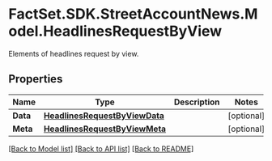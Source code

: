 # FactSet.SDK.StreetAccountNews.Model.HeadlinesRequestByView
Elements of headlines request by view.

## Properties

Name | Type | Description | Notes
------------ | ------------- | ------------- | -------------
**Data** | [**HeadlinesRequestByViewData**](HeadlinesRequestByViewData.md) |  | [optional] 
**Meta** | [**HeadlinesRequestByViewMeta**](HeadlinesRequestByViewMeta.md) |  | [optional] 

[[Back to Model list]](../README.md#documentation-for-models) [[Back to API list]](../README.md#documentation-for-api-endpoints) [[Back to README]](../README.md)

